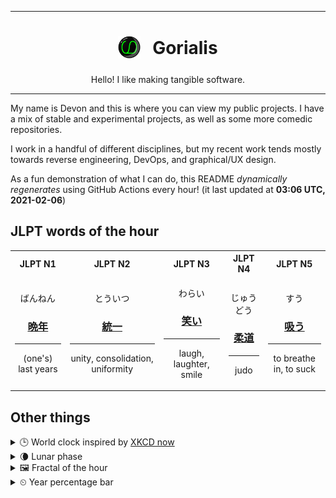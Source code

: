 ***

<h1 align="center">
<sub>
    <img src="readme/resources/avatar.png" height="36">
</sub>
&nbsp;
Gorialis
</h1>
<p align="center">
Hello! I like making tangible software.
</p>

***

My name is Devon and this is where you can view my public projects. I have a mix of stable and experimental projects, as well as some more comedic repositories.

I work in a handful of different disciplines, but my recent work tends mostly towards reverse engineering, DevOps, and graphical/UX design.

As a fun demonstration of what I can do, this README *dynamically regenerates* using GitHub Actions every hour! (it last updated at **03:06 UTC, 2021-02-06**)

<h2>JLPT words of the hour</h2>
<table>
    <tr>
        <th>JLPT N1</th>
        <th>JLPT N2</th>
        <th>JLPT N3</th>
        <th>JLPT N4</th>
        <th>JLPT N5</th>
    </tr>
    <tr>
        <td>
            <p align="center">ばんねん</p>
            <h3 align="center"><b><a href="https://jisho.org/search/%E6%99%A9%E5%B9%B4">晩年</a></b></h3>
            <hr>
            <p align="center">(one's) last years</p>
        </td>
        <td>
            <p align="center">とういつ</p>
            <h3 align="center"><b><a href="https://jisho.org/search/%E7%B5%B1%E4%B8%80">統一</a></b></h3>
            <hr>
            <p align="center">unity,<wbr> consolidation,<wbr> uniformity</p>
        </td>
        <td>
            <p align="center">わらい</p>
            <h3 align="center"><b><a href="https://jisho.org/search/%E7%AC%91%E3%81%84">笑い</a></b></h3>
            <hr>
            <p align="center">laugh,<wbr> laughter,<wbr> smile</p>
        </td>
        <td>
            <p align="center">じゅうどう</p>
            <h3 align="center"><b><a href="https://jisho.org/search/%E6%9F%94%E9%81%93">柔道</a></b></h3>
            <hr>
            <p align="center">judo</p>
        </td>
        <td>
            <p align="center">すう</p>
            <h3 align="center"><b><a href="https://jisho.org/search/%E5%90%B8%E3%81%86">吸う</a></b></h3>
            <hr>
            <p align="center">to breathe in,<wbr> to suck</p>
        </td>
    </tr>
</table>

<h2>Other things</h2>
<details>
<summary>🕒  World clock inspired by <a href="https://xkcd.com/now">XKCD now</a></summary>

> <img src="generated/now.png" width="512">

</details>
<details>
<summary>🌘 Lunar phase</summary>

The moon is approximately 83.04% through its phase (Waning Crescent).

</details>
<details>
<summary>&#x1f5bc; Fractal of the hour</summary>

> <img src="generated/fractal.png" width="512">

</details>
<details>
<summary>&#x23f2; Year percentage bar</summary>
<pre><code>2021 [█▁▁▁▁▁▁▁▁▁▁▁▁▁▁▁▁▁▁▁] 9.90%</code></pre>
</details>
